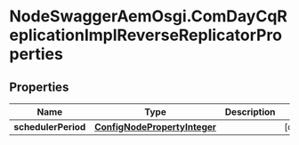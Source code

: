 # NodeSwaggerAemOsgi.ComDayCqReplicationImplReverseReplicatorProperties

## Properties
Name | Type | Description | Notes
------------ | ------------- | ------------- | -------------
**schedulerPeriod** | [**ConfigNodePropertyInteger**](ConfigNodePropertyInteger.md) |  | [optional] 


